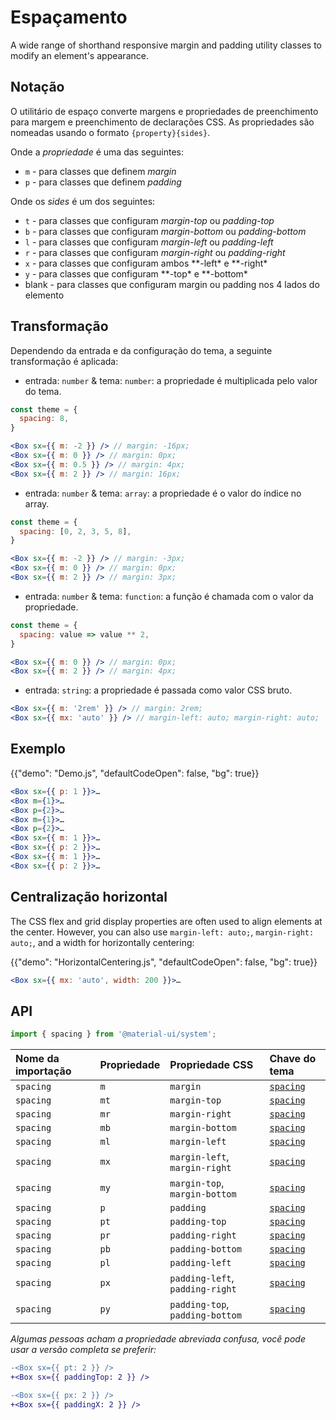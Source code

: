 # Espaçamento

<p class="description">A wide range of shorthand responsive margin and padding utility classes to modify an element's appearance.</p>

## Notação

O utilitário de espaço converte margens e propriedades de preenchimento para margem e preenchimento de declarações CSS. As propriedades são nomeadas usando o formato `{property}{sides}`.

Onde a _propriedade_ é uma das seguintes:

- `m` - para classes que definem _margin_
- `p` - para classes que definem _padding_

Onde os _sides_ é um dos seguintes:

- `t` - para classes que configuram _margin-top_ ou _padding-top_
- `b` - para classes que configuram _margin-bottom_ ou _padding-bottom_
- `l` - para classes que configuram _margin-left_ ou _padding-left_
- `r` - para classes que configuram _margin-right_ ou _padding-right_
- `x` - para classes que configuram ambos **-left\* e **-right\*
- `y` - para classes que configuram **-top\* e **-bottom\*
- blank - para classes que configuram margin ou padding nos 4 lados do elemento

## Transformação

Dependendo da entrada e da configuração do tema, a seguinte transformação é aplicada:

- entrada: `number` & tema: `number`: a propriedade é multiplicada pelo valor do tema.

```jsx
const theme = {
  spacing: 8,
}

<Box sx={{ m: -2 }} /> // margin: -16px;
<Box sx={{ m: 0 }} /> // margin: 0px;
<Box sx={{ m: 0.5 }} /> // margin: 4px;
<Box sx={{ m: 2 }} /> // margin: 16px;
```

- entrada: `number` & tema: `array`: a propriedade é o valor do índice no array.

```jsx
const theme = {
  spacing: [0, 2, 3, 5, 8],
}

<Box sx={{ m: -2 }} /> // margin: -3px;
<Box sx={{ m: 0 }} /> // margin: 0px;
<Box sx={{ m: 2 }} /> // margin: 3px;
```

- entrada: `number` & tema: `function`: a função é chamada com o valor da propriedade.

```jsx
const theme = {
  spacing: value => value ** 2,
}

<Box sx={{ m: 0 }} /> // margin: 0px;
<Box sx={{ m: 2 }} /> // margin: 4px;
```

- entrada: `string`: a propriedade é passada como valor CSS bruto.

```jsx
<Box sx={{ m: '2rem' }} /> // margin: 2rem;
<Box sx={{ mx: 'auto' }} /> // margin-left: auto; margin-right: auto;
```

## Exemplo

{{"demo": "Demo.js", "defaultCodeOpen": false, "bg": true}}

```jsx
<Box sx={{ p: 1 }}>…
<Box m={1}>…
<Box p={2}>…
<Box m={1}>…
<Box p={2}>…
<Box sx={{ m: 1 }}>…
<Box sx={{ p: 2 }}>…
<Box sx={{ m: 1 }}>…
<Box sx={{ p: 2 }}>…
```

## Centralização horizontal

The CSS flex and grid display properties are often used to align elements at the center. However, you can also use `margin-left: auto;`, `margin-right: auto;`, and a width for horizontally centering:

{{"demo": "HorizontalCentering.js", "defaultCodeOpen": false, "bg": true}}

```jsx
<Box sx={{ mx: 'auto', width: 200 }}>…
```

## API

```js
import { spacing } from '@material-ui/system';
```

| Nome da importação | Propriedade | Propriedade CSS                 | Chave do tema                                                                |
|:------------------ |:----------- |:------------------------------- |:---------------------------------------------------------------------------- |
| `spacing`          | `m`         | `margin`                        | [`spacing`](/material-ui/customization/default-theme/?expand-path=$.spacing) |
| `spacing`          | `mt`        | `margin-top`                    | [`spacing`](/material-ui/customization/default-theme/?expand-path=$.spacing) |
| `spacing`          | `mr`        | `margin-right`                  | [`spacing`](/material-ui/customization/default-theme/?expand-path=$.spacing) |
| `spacing`          | `mb`        | `margin-bottom`                 | [`spacing`](/material-ui/customization/default-theme/?expand-path=$.spacing) |
| `spacing`          | `ml`        | `margin-left`                   | [`spacing`](/material-ui/customization/default-theme/?expand-path=$.spacing) |
| `spacing`          | `mx`        | `margin-left`, `margin-right`   | [`spacing`](/material-ui/customization/default-theme/?expand-path=$.spacing) |
| `spacing`          | `my`        | `margin-top`, `margin-bottom`   | [`spacing`](/material-ui/customization/default-theme/?expand-path=$.spacing) |
| `spacing`          | `p`         | `padding`                       | [`spacing`](/material-ui/customization/default-theme/?expand-path=$.spacing) |
| `spacing`          | `pt`        | `padding-top`                   | [`spacing`](/material-ui/customization/default-theme/?expand-path=$.spacing) |
| `spacing`          | `pr`        | `padding-right`                 | [`spacing`](/material-ui/customization/default-theme/?expand-path=$.spacing) |
| `spacing`          | `pb`        | `padding-bottom`                | [`spacing`](/material-ui/customization/default-theme/?expand-path=$.spacing) |
| `spacing`          | `pl`        | `padding-left`                  | [`spacing`](/material-ui/customization/default-theme/?expand-path=$.spacing) |
| `spacing`          | `px`        | `padding-left`, `padding-right` | [`spacing`](/material-ui/customization/default-theme/?expand-path=$.spacing) |
| `spacing`          | `py`        | `padding-top`, `padding-bottom` | [`spacing`](/material-ui/customization/default-theme/?expand-path=$.spacing) |

_Algumas pessoas acham a propriedade abreviada confusa, você pode usar a versão completa se preferir:_

```diff
-<Box sx={{ pt: 2 }} />
+<Box sx={{ paddingTop: 2 }} />
```

```diff
-<Box sx={{ px: 2 }} />
+<Box sx={{ paddingX: 2 }} />
```
